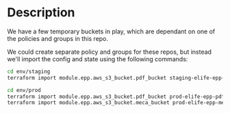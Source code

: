 # Description

We have a few temporary buckets in play, which are dependant on one of the policies and groups in this repo.

We could create separate policy and groups for these repos, but instead we'll import the config and state using the following commands:

```bash
cd env/staging
terraform import module.epp.aws_s3_bucket.pdf_bucket staging-elife-epp-pdf

cd env/prod
terraform import module.epp.aws_s3_bucket.pdf_bucket prod-elife-epp-pdf
terraform import module.epp.aws_s3_bucket.meca_bucket prod-elife-epp-meca
```
